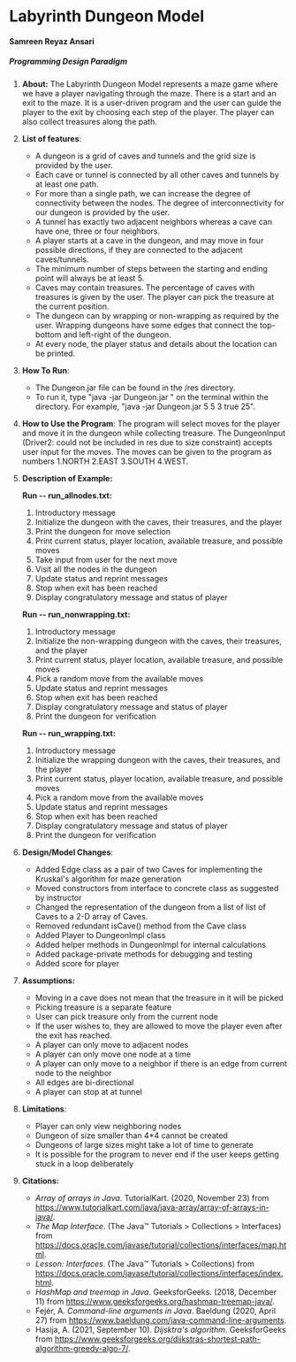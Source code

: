 # Labyrinth Dungeon Model

#### Samreen Reyaz Ansari

##### Programming Design Paradigm

1. **About:** The Labyrinth Dungeon Model represents a maze game where we have a player navigating through the maze. There is a start and an exit to the maze. It is a user-driven program and the user can guide the player to the exit by choosing each step of the player. The player can also collect treasures along the path.

2. **List of features**:

   - A dungeon is a grid of caves and tunnels and the grid size is provided by the user. 
   - Each cave or tunnel is connected by all other caves and tunnels by at least one path.
   - For more than a single path, we can increase the degree of connectivity between the nodes. The degree of interconnectivity for our dungeon is provided by the user.
   - A tunnel has exactly two adjacent neighbors whereas a cave can have one, three or four neighbors.
   - A player starts at a cave in the dungeon, and may move in four possible directions, if they are connected to the adjacent caves/tunnels.
   - The minimum number of steps between the starting and ending point will always be at least 5.
   - Caves may contain treasures. The percentage of caves with treasures is given by the user. The player can pick the treasure at the current position.
   - The dungeon can by wrapping or non-wrapping as required by the user. Wrapping dungeons have some edges that connect the top-bottom and left-right of the dungeon.
   - At every node, the player status and details about the location can be printed.

3. **How To Run**: 

   - The Dungeon.jar file can be found in the /res directory.
   - To run it, type "java -jar Dungeon.jar <height> <width> <interconnectivity> <isWrapping> <percentage of caves with treasure>" on the terminal within the directory.  For example, "java -jar Dungeon.jar 5 5 3 true 25".
   
4. **How to Use the Program**: The program will select moves for the player and move it in the dungeon while collecting treasure. The DungeonInput (Driver2: could not be included in res due to size constraint) accepts user input for the moves. The moves can be given to the program as numbers 1.NORTH 2.EAST 3.SOUTH 4.WEST.

5. **Description of Example:**

   **Run -- run_allnodes.txt:**

   1. Introductory message
   2. Initialize the dungeon with the caves, their treasures, and the player
   3. Print the dungeon for move selection
   4. Print current status, player location, available treasure, and possible moves
   5. Take input from user for the next move
   6. Visit all the nodes in the dungeon
   7. Update status and reprint messages
   8. Stop when exit has been reached
   9. Display congratulatory message and status of player

   **Run -- run_nonwrapping.txt:**

   1. Introductory message
   2. Initialize the non-wrapping dungeon with the caves, their treasures, and the player
   3. Print current status, player location, available treasure, and possible moves
   4. Pick a random move from the available moves
   5. Update status and reprint messages
   6. Stop when exit has been reached
   7. Display congratulatory message and status of player
   8. Print the dungeon for verification

   **Run -- run_wrapping.txt:**

   1. Introductory message
   2. Initialize the wrapping dungeon with the caves, their treasures, and the player
   3. Print current status, player location, available treasure, and possible moves
   4. Pick a random move from the available moves
   5. Update status and reprint messages
   6. Stop when exit has been reached
   7. Display congratulatory message and status of player
   8. Print the dungeon for verification

6. **Design/Model Changes**: 

   - Added Edge class as a pair of two Caves for implementing the Kruskal's algorithm for maze generation
   - Moved constructors from interface to concrete class as suggested by instructor
   - Changed the representation of the dungeon from a list of list of Caves to a 2-D array of Caves.
   - Removed redundant isCave() method from the Cave class
   - Added Player to DungeonImpl class
   - Added helper methods in DungeonImpl for internal calculations
   - Added package-private methods for debugging and testing
   - Added score for player

7. **Assumptions:** 

   - Moving in a cave does not mean that the treasure in it will be picked
   - Picking treasure is a separate feature
   - User can pick treasure only from the current node
   - If the user wishes to, they are allowed to move the player even after the exit has reached.
   - A player can only move to adjacent nodes
   - A player can only move one node at a time
   - A player can only move to a neighbor if there is an edge from current node to the neighbor
   - All edges are bi-directional
   - A player can stop at at tunnel

8. **Limitations**: 

   - Player can only view neighboring nodes
   - Dungeon of size smaller than 4*4 cannot be created
   - Dungeons of large sizes might take a lot of time to generate 
   - It is possible for the program to never end if the user keeps getting stuck in a loop deliberately

9. **Citations:** 

   - *Array of arrays in Java*. TutorialKart. (2020, November 23) from https://www.tutorialkart.com/java/java-array/array-of-arrays-in-java/. 
   - *The Map Interface*. (The Java™ Tutorials > Collections > Interfaces) from https://docs.oracle.com/javase/tutorial/collections/interfaces/map.html. 
   - *Lesson: Interfaces*. (The Java™ Tutorials > Collections) from https://docs.oracle.com/javase/tutorial/collections/interfaces/index.html. 
   - *HashMap and treemap in Java*. GeeksforGeeks. (2018, December 11) from https://www.geeksforgeeks.org/hashmap-treemap-java/. 
   - Fejér, A. *Command-line arguments in Java*. Baeldung (2020, April 27) from https://www.baeldung.com/java-command-line-arguments. 
   - Hasija, A. (2021, September 10). *Dijsktra's algorithm*. GeeksforGeeks from https://www.geeksforgeeks.org/dijkstras-shortest-path-algorithm-greedy-algo-7/. 

